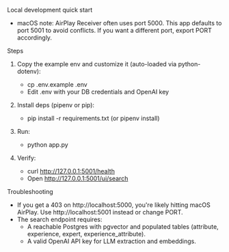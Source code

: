 Local development quick start

- macOS note: AirPlay Receiver often uses port 5000. This app defaults to port 5001 to avoid conflicts. If you want a different port, export PORT accordingly.

Steps

1) Copy the example env and customize it (auto-loaded via python-dotenv):
   - cp .env.example .env
   - Edit .env with your DB credentials and OpenAI key

2) Install deps (pipenv or pip):
   - pip install -r requirements.txt  (or pipenv install)

3) Run:
   - python app.py

4) Verify:
   - curl http://127.0.0.1:5001/health
   - Open http://127.0.0.1:5001/ui/search

Troubleshooting

- If you get a 403 on http://localhost:5000, you're likely hitting macOS AirPlay. Use http://localhost:5001 instead or change PORT.
- The search endpoint requires:
  - A reachable Postgres with pgvector and populated tables (attribute, experience, expert, experience_attribute).
  - A valid OpenAI API key for LLM extraction and embeddings.

